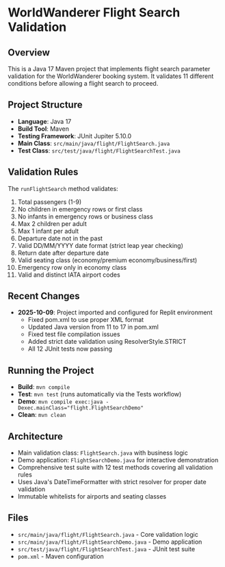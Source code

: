 # WorldWanderer Flight Search Validation

## Overview
This is a Java 17 Maven project that implements flight search parameter validation for the WorldWanderer booking system. It validates 11 different conditions before allowing a flight search to proceed.

## Project Structure
- **Language**: Java 17
- **Build Tool**: Maven
- **Testing Framework**: JUnit Jupiter 5.10.0
- **Main Class**: `src/main/java/flight/FlightSearch.java`
- **Test Class**: `src/test/java/flight/FlightSearchTest.java`

## Validation Rules
The `runFlightSearch` method validates:
1. Total passengers (1-9)
2. No children in emergency rows or first class
3. No infants in emergency rows or business class
4. Max 2 children per adult
5. Max 1 infant per adult
6. Departure date not in the past
7. Valid DD/MM/YYYY date format (strict leap year checking)
8. Return date after departure date
9. Valid seating class (economy/premium economy/business/first)
10. Emergency row only in economy class
11. Valid and distinct IATA airport codes

## Recent Changes
- **2025-10-09**: Project imported and configured for Replit environment
  - Fixed pom.xml to use proper XML format
  - Updated Java version from 11 to 17 in pom.xml
  - Fixed test file compilation issues
  - Added strict date validation using ResolverStyle.STRICT
  - All 12 JUnit tests now passing

## Running the Project
- **Build**: `mvn compile`
- **Test**: `mvn test` (runs automatically via the Tests workflow)
- **Demo**: `mvn compile exec:java -Dexec.mainClass="flight.FlightSearchDemo"`
- **Clean**: `mvn clean`

## Architecture
- Main validation class: `FlightSearch.java` with business logic
- Demo application: `FlightSearchDemo.java` for interactive demonstration
- Comprehensive test suite with 12 test methods covering all validation rules
- Uses Java's DateTimeFormatter with strict resolver for proper date validation
- Immutable whitelists for airports and seating classes

## Files
- `src/main/java/flight/FlightSearch.java` - Core validation logic
- `src/main/java/flight/FlightSearchDemo.java` - Demo application
- `src/test/java/flight/FlightSearchTest.java` - JUnit test suite
- `pom.xml` - Maven configuration
